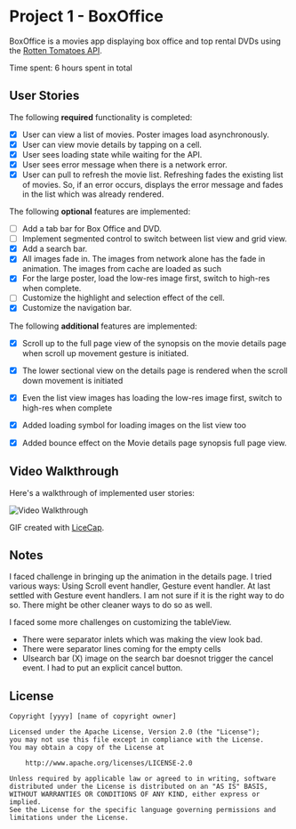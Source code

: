 # Project 1 - BoxOffice

BoxOffice is a movies app displaying box office and top rental DVDs using the [Rotten Tomatoes API](http://developer.rottentomatoes.com/docs/read/JSON).

Time spent: 6 hours spent in total

## User Stories

The following **required** functionality is completed:

- [x] User can view a list of movies. Poster images load asynchronously.
- [x] User can view movie details by tapping on a cell.
- [x] User sees loading state while waiting for the API. 
- [x] User sees error message when there is a network error. 
- [x] User can pull to refresh the movie list. Refreshing fades the existing list of movies. So, if an error occurs, displays the error message and fades in the list which was already rendered.

The following **optional** features are implemented:

- [ ] Add a tab bar for Box Office and DVD.
- [ ] Implement segmented control to switch between list view and grid view.
- [x] Add a search bar.
- [x] All images fade in. The images from network alone has the fade in animation. The images from cache are loaded as such
- [x] For the large poster, load the low-res image first, switch to high-res when complete.
- [ ] Customize the highlight and selection effect of the cell.
- [x] Customize the navigation bar.

The following **additional** features are implemented:

- [x] Scroll up to the full page view of the synopsis on the movie details page when scroll up movement gesture is initiated.
- [x] The lower sectional view on the details page is rendered when the scroll down movement is initiated
- [x] Even the list view images has loading the low-res image first, switch to high-res when complete 
- [x] Added loading symbol for loading images on the list view too
- [x] Added bounce effect on the Movie details page synopsis full page view.
 

## Video Walkthrough 

Here's a walkthrough of implemented user stories:

<img src='http://i.imgur.com/GQGAfHZ.gif' title='Video Walkthrough' width='' alt='Video Walkthrough' />

GIF created with [LiceCap](http://www.cockos.com/licecap/).

## Notes

I faced challenge in bringing up the animation in the details page. I tried various ways: Using Scroll event handler, Gesture event handler. At last settled with Gesture event handlers. I am not sure if it is the right way to do so. There might be other cleaner ways to do so as well.

I faced some more challenges on customizing the tableView. 
- There were separator inlets which was making the view look bad. 
- There were separator lines coming for the empty cells
- UIsearch bar (X) image on the search bar doesnot trigger the cancel event. I had to put an explicit cancel button. 

## License

    Copyright [yyyy] [name of copyright owner]

    Licensed under the Apache License, Version 2.0 (the "License");
    you may not use this file except in compliance with the License.
    You may obtain a copy of the License at

        http://www.apache.org/licenses/LICENSE-2.0

    Unless required by applicable law or agreed to in writing, software
    distributed under the License is distributed on an "AS IS" BASIS,
    WITHOUT WARRANTIES OR CONDITIONS OF ANY KIND, either express or implied.
    See the License for the specific language governing permissions and
    limitations under the License.